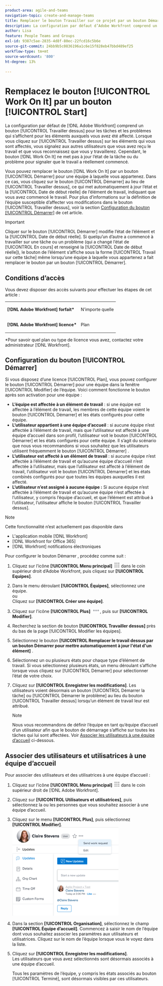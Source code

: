 ```yaml
---
product-area: agile-and-teams
navigation-topic: create-and-manage-teams
title: Remplacer le bouton Travailler sur ce projet par un bouton Démarrer
description: La configuration par défaut d’Adobe Workfront comprend un bouton Travailler dessus pour les tâches et les problèmes qui s’affichent pour les éléments auxquels vous avez été affecté.
author: Lisa
feature: People Teams and Groups
exl-id: 9387c5ae-2835-4d8f-80ec-22fcd16c5b6e
source-git-commit: 24bb9b5c0836196a1c6e15f828eb47bbd489ef25
workflow-type: tm+mt
source-wordcount: '800'
ht-degree: 13%

---
```


# Remplacez le bouton [!UICONTROL Work On It] par un bouton [!UICONTROL Start]

La configuration par défaut de [!DNL Adobe Workfront] comprend un bouton [!UICONTROL Travailler dessus] pour les tâches et les problèmes qui s’affichent pour les éléments auxquels vous avez été affecté. Lorsque vous cliquez sur [!UICONTROL Travailler dessus] sur les éléments qui vous sont affectés, vous signalez aux autres utilisateurs que vous avez reçu le travail et que vous reconnaissez que vous y travaillerez. Cependant, le bouton [!DNL Work On It] ne met pas à jour l’état de la tâche ou du problème pour signaler que le travail a réellement commencé.

Vous pouvez remplacer le bouton [!DNL Work On It] par un bouton [!UICONTROL Démarrer] pour une équipe à laquelle vous appartenez. Dans ce cas, vous cliquez sur le bouton [!UICONTROL Démarrer] au lieu de [!UICONTROL Travailler dessus], ce qui met automatiquement à jour l’état et la [!UICONTROL Date de début réelle] de l’élément de travail, indiquant que vous avez commencé le travail. Pour plus d’informations sur la définition de l’équipe susceptible d’affecter vos modifications dans le bouton [!UICONTROL Travailler dessus], voir la section [Configuration du bouton [!UICONTROL Démarrer]](#configure-the-uicontrol-start-button) de cet article.

>[!IMPORTANT]
>
>Cliquer sur le bouton [!UICONTROL Démarrer] modifie l’état de l’élément et la [!UICONTROL Date de début réelle]. Si quelqu’un d’autre a commencé à travailler sur une tâche ou un problème (qui a changé l’état de [!UICONTROL En cours] et renseigné la [!UICONTROL Date de début réelle]), le bouton de l’élément s’affiche sous la forme [!UICONTROL Travail sur cette tâche] même lorsqu’une équipe à laquelle vous appartenez a fait remplacer le bouton par un bouton [!UICONTROL Démarrer].

## Conditions d’accès

Vous devez disposer des accès suivants pour effectuer les étapes de cet article :

<table style="table-layout:auto"> 
 <col> 
 </col> 
 <col> 
 </col> 
 <tbody> 
  <tr> 
   <td role="rowheader"><strong>[!DNL Adobe Workfront] forfait*</strong></td> 
   <td> <p>N’importe quelle</p> </td> 
  </tr> 
  <tr> 
   <td role="rowheader"><strong>[!DNL Adobe Workfront] licence*</strong></td> 
   <td> <p>Plan</p> </td> 
  </tr> 
 </tbody> 
</table>

&#42;Pour savoir quel plan ou type de licence vous avez, contactez votre administrateur [!DNL Workfront].

## Configuration du bouton [!UICONTROL Démarrer]

Si vous disposez d’une licence [!UICONTROL Plan], vous pouvez configurer le bouton [!UICONTROL Démarrer] pour une équipe dans la fenêtre [!UICONTROL Modifier] de l’équipe. Voici comment fonctionne le bouton après son activation pour une équipe :

* **L’équipe est affectée à un élément de travail** : si une équipe est affectée à l’élément de travail, les membres de cette équipe voient le bouton [!UICONTROL Démarrer] et les états configurés pour cette équipe.
* **L’utilisateur appartient à une équipe d’accueil** : si aucune équipe n’est affectée à l’élément de travail, mais que l’utilisateur est affecté à une équipe d’accueil dans son profil, l’utilisateur voit le bouton [!UICONTROL Démarrer] et les états configurés pour cette équipe. Il s’agit du scénario que nous vous recommandons si vous souhaitez que les utilisateurs utilisent fréquemment le bouton [!UICONTROL Démarrer] .
* **L’utilisateur est affecté à un élément de travail** : si aucune équipe n’est affectée à l’élément de travail et qu’aucune équipe d’accueil n’est affectée à l’utilisateur, mais que l’utilisateur est affecté à l’élément de travail, l’utilisateur voit le bouton [!UICONTROL Démarrer] et les états combinés configurés pour que toutes les équipes auxquelles il est affecté.
* **L’utilisateur n’est assigné à aucune équipe :** Si aucune équipe n’est affectée à l’élément de travail et qu’aucune équipe n’est affectée à l’utilisateur, y compris l’équipe d’accueil, et que l’élément est attribué à l’utilisateur, l’utilisateur affiche le bouton [!UICONTROL Travailler dessus].

>[!NOTE]
>
>Cette fonctionnalité n’est actuellement pas disponible dans
>
>* L&#39;application mobile [!DNL Workfront]
>* [!DNL Workfront for Office 365]
>* [!DNL Workfront] notifications électroniques
>

Pour configurer le bouton Démarrer , procédez comme suit :

1. Cliquez sur l’icône **[!UICONTROL Menu principal]** ![](assets/main-menu-icon.png) dans le coin supérieur droit d’Adobe Workfront, puis cliquez sur **[!UICONTROL Equipes]**.

1. Dans le menu déroulant **[!UICONTROL Équipes]**, sélectionnez une équipe.\
   ou\
   Cliquez sur **[!UICONTROL Créer une équipe]**.

1. Cliquez sur l&#39;icône **[!UICONTROL Plus]** ![](assets/more-icon.png), puis sur **[!UICONTROL Modifier]**.

1. Recherchez la section de bouton **[!UICONTROL Travailler dessus]** près du bas de la page [!UICONTROL Modifier les équipes].
1. Sélectionnez le bouton **[!UICONTROL Remplacer le travail dessus par un bouton Démarrer pour mettre automatiquement à jour l&#39;état d&#39;un élément]** .
1. Sélectionnez un ou plusieurs états pour chaque type d’élément de travail. Si vous sélectionnez plusieurs états, un menu déroulant s’affiche lorsque vous cliquez sur [!UICONTROL Démarrer] pour sélectionner l’état de votre choix.
1. Cliquez sur **[!UICONTROL Enregistrer les modifications]**. Les utilisateurs voient désormais un bouton [!UICONTROL Démarrer la tâche] ou [!UICONTROL Démarrer le problème] au lieu du bouton [!UICONTROL Travailler dessus] lorsqu’un élément de travail leur est attribué.

   >[!NOTE]
   >
   >Nous vous recommandons de définir l’équipe en tant qu’équipe d’accueil d’un utilisateur afin que le bouton de démarrage s’affiche sur toutes les tâches qui lui sont affectées. Voir [Associer les utilisateurs à une équipe d’accueil](#associate-users-with-a-home-team) ci-dessous.

## Associer des utilisateurs et utilisatrices à une équipe d’accueil

Pour associer des utilisateurs et des utilisatrices à une équipe d’accueil :

1. Cliquez sur l’icône **[!UICONTROL Menu principal]** ![](assets/main-menu-icon.png) dans le coin supérieur droit de [!DNL Adobe Workfront].

1. Cliquez sur **[!UICONTROL Utilisateurs et utilisatrices]**, puis sélectionnez la ou les personnes que vous souhaitez associer à une équipe d’accueil.
1. Cliquez sur le menu **[!UICONTROL Plus]**, puis sélectionnez **[!UICONTROL Modifier]**.\
   ![](assets/user-settings-nwe-350x291.png)

1. Dans la section **[!UICONTROL Organisation]**, sélectionnez le champ **[!UICONTROL Équipe d’accueil]**. Commencez à saisir le nom de l’équipe dont vous souhaitez associer les paramètres aux utilisateurs et utilisatrices. Cliquez sur le nom de l’équipe lorsque vous le voyez dans la liste.

1. Cliquez sur **[!UICONTROL Enregistrer les modifications]**.\
   Les utilisateurs que vous avez sélectionnés sont désormais associés à une équipe d’accueil.

   Tous les paramètres de l’équipe, y compris les états associés au bouton [!UICONTROL Terminé], sont désormais visibles par ces utilisateurs.

